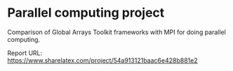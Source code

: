 # Parallel computing project #

Comparison of Global Arrays Toolkit frameworks with MPI for doing parallel computing. 

Report URL: https://www.sharelatex.com/project/54a913121baac6e428b881e2
